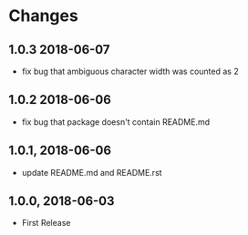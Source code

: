 # Changes

## 1.0.3 2018-06-07
* fix bug that ambiguous character width was counted as 2

## 1.0.2 2018-06-06
* fix bug that package doesn't contain README.md

## 1.0.1, 2018-06-06
* update README.md and README.rst

## 1.0.0, 2018-06-03
* First Release
